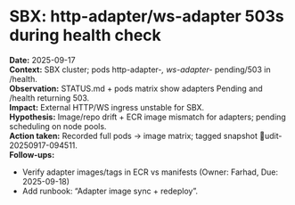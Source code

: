 # SBX: http-adapter/ws-adapter 503s during health check

**Date:** 2025-09-17  
**Context:** SBX cluster; pods http-adapter-*, ws-adapter-* pending/503 in /health.  
**Observation:** STATUS.md + pods matrix show adapters Pending and /health returning 503.  
**Impact:** External HTTP/WS ingress unstable for SBX.  
**Hypothesis:** Image/repo drift + ECR image mismatch for adapters; pending scheduling on node pools.  
**Action taken:** Recorded full pods -> image matrix; tagged snapshot udit-20250917-094511.  
**Follow-ups:**  
- Verify adapter images/tags in ECR vs manifests (Owner: Farhad, Due: 2025-09-18)  
- Add runbook: “Adapter image sync + redeploy”.
